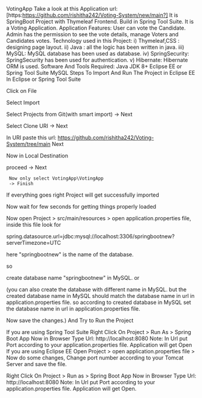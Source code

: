 VotingApp
Take a look at this Application
url: [https:https://github.com/rishitha242/Voting-System/new/main?]
It is SpringBoot Project with Thymeleaf Frontend. Build in Spring Tool Suite.
It is a Voting Application.
Application Features:
User can vote the Candidate.
Admin has the permission to see the vote details, manage Voters and Candidates votes.
Technology used in this Project:
i) Thymeleaf,CSS : designing page layout.
ii) Java : all the logic has been written in java.
iii) MySQL: MySQL database has been used as database.
iv) SpringSecurity: SpringSecurity has been used for authentication.
v) Hibernate: Hibernate ORM is used.
Software And Tools Required:
Java JDK 8+
Eclipse EE or Spring Tool Suite
MySQL
Steps To Import And Run The Project in Eclipse EE
In Eclipse or Spring Tool Suite

Click on File

Select Import

Select Projects from Git(with smart import) -> Next

Select Clone URI -> Next

In URI paste this url: https://github.com/rishitha242/Voting-System/tree/main Next

Now in Local Destination

proceed -> Next

     Now only select VotingApp\VotingApp
     -> Finish
If everything goes right Project will get successfully imported

Now wait for few seconds for getting things properly loaded

Now open Project > src/main/resources > open application.properties file, inside this file look for

spring.datasource.url=jdbc:mysql://localhost:3306/springbootnew?serverTimezone=UTC

here "springbootnew" is the name of the database.

so

create database name "springbootnew" in MySQL.
or

(you can also create the database with different name in MySQL. but the created database name in MySQL should match the database name in url in application.properties file. so according to created database in MySQL set the database name in url in application.properties file.

Now save the changes.)
And Try to Run the Project

If you are using Spring Tool Suite
Right Click On Project > Run As > Spring Boot App
Now in Browser Type Url: http://localhost:8080
Note: In Url put Port according to your application.properties file.
Application will get Open
If you are using Eclipse EE
Open Project > open application.properties file >
Now do some changes, Change port number according to your Tomcat Server and save the file.

Right Click On Project > Run as > Spring Boot App
Now in Browser Type Url: http://localhost:8080
Note: In Url put Port according to your application.properties file.
Application will get Open.
